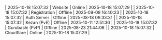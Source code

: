 | 2025-10-18 15:07:32 | Website | Online | 2025-10-18 15:07:29 |
| 2025-10-18 15:07:32 | Registration | Offline | 2025-09-09 16:40:23 |
| 2025-10-18 15:07:32 | Auth Server | Offline | 2025-08-18 09:33:31 |
| 2025-10-18 15:07:32 | Kezan (PvE) | Offline | 2025-10-11 12:51:30 |
| 2025-10-18 15:07:32 | Gurubashi (PvP) | Offline | 2025-08-23 21:44:06 |
| 2025-10-18 15:07:32 | Cloudflare | Online | 2025-10-18 15:07:29 |
